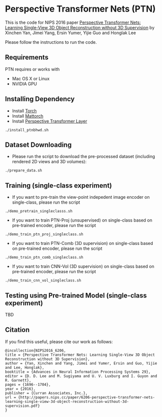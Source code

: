 # Perspective Transformer Nets (PTN)

This is the code for NIPS 2016 paper [Perspective Transformer Nets: Learning Single-View 3D Object Reconstruction without 3D Supervision](https://papers.nips.cc/paper/6206-perspective-transformer-nets-learning-single-view-3d-object-reconstruction-without-3d-supervision.pdf) by Xinchen Yan, Jimei Yang, Ersin Yumer, Yijie Guo and Honglak Lee

Please follow the instructions to run the code.

## Requirements
PTN requires or works with 
* Mac OS X or Linux
* NVIDIA GPU

## Installing Dependency
* Install [Torch](http://torch.ch)
* Install [Mattorch](https://github.com/clementfarabet/lua---mattorch)
* Install [Perspective Transformer Layer](https://github.com/xcyan/ptnbhwd.git)
```
./install_ptnbhwd.sh
```

## Dataset Downloading
* Please run the script to download the pre-processed dataset (including rendered 2D views and 3D volumes):
```
./prepare_data.sh
```

## Training (single-class experiment)
* If you want to pre-train the view-point indepedent image encoder on single-class, please run the script
```
./demo_pretrain_singleclasss.sh
```
* If you want to train PTN-Proj (unsupervised) on single-class based on pre-trained encoder, please run the script
```
./demo_train_ptn_proj_singleclass.sh
```
* If you want to train PTN-Comb (3D supervision) on single-class based on pre-trained encoder, please run the script
```
./demo_train_ptn_comb_singleclass.sh
```
* If you want to train CNN-Vol (3D supervision) on single-class based on pre-trained encoder, please run the script
```
./demo_train_cnn_vol_singleclass.sh
```

## Testing using Pre-trained Model (single-class experiment)
TBD

## Citation

If you find this useful, please cite our work as follows:
```
@incollection{NIPS2016_6206,
title = {Perspective Transformer Nets: Learning Single-View 3D Object Reconstruction without 3D Supervision},
author = {Yan, Xinchen and Yang, Jimei and Yumer, Ersin and Guo, Yijie and Lee, Honglak},
booktitle = {Advances in Neural Information Processing Systems 29},
editor = {D. D. Lee and M. Sugiyama and U. V. Luxburg and I. Guyon and R. Garnett},
pages = {1696--1704},
year = {2016},
publisher = {Curran Associates, Inc.},
url = {http://papers.nips.cc/paper/6206-perspective-transformer-nets-learning-single-view-3d-object-reconstruction-without-3d-supervision.pdf}
}
```
